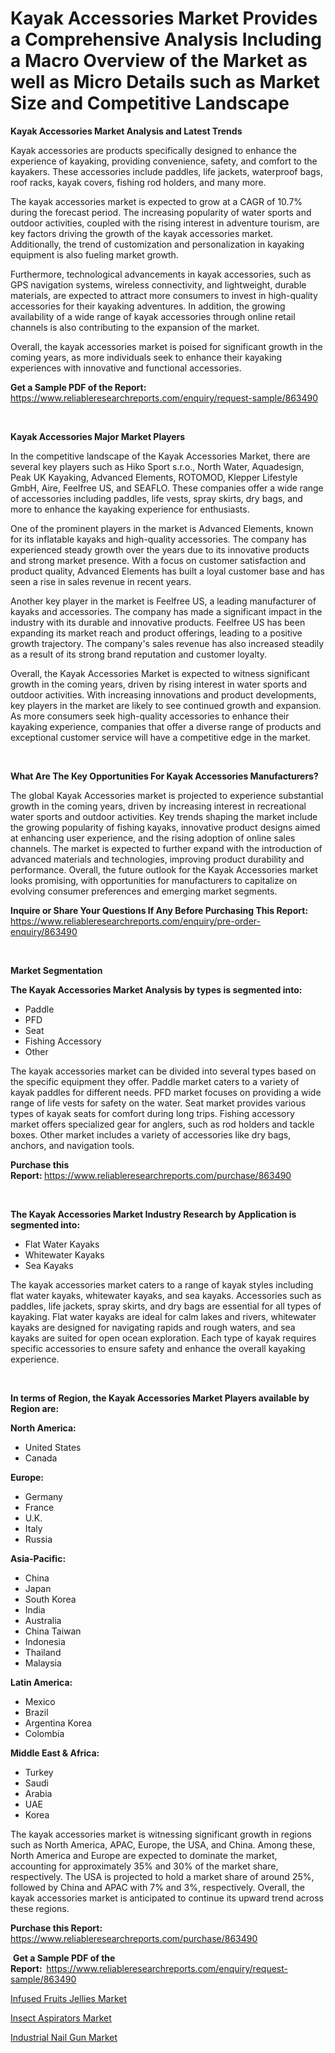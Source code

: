 <p><h1>Kayak Accessories Market Provides a Comprehensive Analysis Including a Macro Overview of the Market as well as Micro Details such as Market Size and Competitive Landscape</h1></p><p><strong>Kayak Accessories Market Analysis and Latest Trends</strong></p>
<p><p>Kayak accessories are products specifically designed to enhance the experience of kayaking, providing convenience, safety, and comfort to the kayakers. These accessories include paddles, life jackets, waterproof bags, roof racks, kayak covers, fishing rod holders, and many more.</p><p>The kayak accessories market is expected to grow at a CAGR of 10.7% during the forecast period. The increasing popularity of water sports and outdoor activities, coupled with the rising interest in adventure tourism, are key factors driving the growth of the kayak accessories market. Additionally, the trend of customization and personalization in kayaking equipment is also fueling market growth.</p><p>Furthermore, technological advancements in kayak accessories, such as GPS navigation systems, wireless connectivity, and lightweight, durable materials, are expected to attract more consumers to invest in high-quality accessories for their kayaking adventures. In addition, the growing availability of a wide range of kayak accessories through online retail channels is also contributing to the expansion of the market.</p><p>Overall, the kayak accessories market is poised for significant growth in the coming years, as more individuals seek to enhance their kayaking experiences with innovative and functional accessories.</p></p>
<p><strong>Get a Sample PDF of the Report:&nbsp;</strong> <a href="https://www.reliableresearchreports.com/enquiry/request-sample/863490">https://www.reliableresearchreports.com/enquiry/request-sample/863490</a></p>
<p>&nbsp;</p>
<p><strong>Kayak Accessories Major Market Players</strong></p>
<p><p>In the competitive landscape of the Kayak Accessories Market, there are several key players such as Hiko Sport s.r.o., North Water, Aquadesign, Peak UK Kayaking, Advanced Elements, ROTOMOD, Klepper Lifestyle GmbH, Aire, Feelfree US, and SEAFLO. These companies offer a wide range of accessories including paddles, life vests, spray skirts, dry bags, and more to enhance the kayaking experience for enthusiasts.</p><p>One of the prominent players in the market is Advanced Elements, known for its inflatable kayaks and high-quality accessories. The company has experienced steady growth over the years due to its innovative products and strong market presence. With a focus on customer satisfaction and product quality, Advanced Elements has built a loyal customer base and has seen a rise in sales revenue in recent years.</p><p>Another key player in the market is Feelfree US, a leading manufacturer of kayaks and accessories. The company has made a significant impact in the industry with its durable and innovative products. Feelfree US has been expanding its market reach and product offerings, leading to a positive growth trajectory. The company's sales revenue has also increased steadily as a result of its strong brand reputation and customer loyalty.</p><p>Overall, the Kayak Accessories Market is expected to witness significant growth in the coming years, driven by rising interest in water sports and outdoor activities. With increasing innovations and product developments, key players in the market are likely to see continued growth and expansion. As more consumers seek high-quality accessories to enhance their kayaking experience, companies that offer a diverse range of products and exceptional customer service will have a competitive edge in the market.</p></p>
<p>&nbsp;</p>
<p><strong>What Are The Key Opportunities For Kayak Accessories Manufacturers?</strong></p>
<p><p>The global Kayak Accessories market is projected to experience substantial growth in the coming years, driven by increasing interest in recreational water sports and outdoor activities. Key trends shaping the market include the growing popularity of fishing kayaks, innovative product designs aimed at enhancing user experience, and the rising adoption of online sales channels. The market is expected to further expand with the introduction of advanced materials and technologies, improving product durability and performance. Overall, the future outlook for the Kayak Accessories market looks promising, with opportunities for manufacturers to capitalize on evolving consumer preferences and emerging market segments.</p></p>
<p><strong>Inquire or Share Your Questions If Any Before Purchasing This Report:</strong> <a href="https://www.reliableresearchreports.com/enquiry/pre-order-enquiry/863490">https://www.reliableresearchreports.com/enquiry/pre-order-enquiry/863490</a></p>
<p>&nbsp;</p>
<p><strong>Market Segmentation</strong></p>
<p><strong>The Kayak Accessories Market Analysis by types is segmented into:</strong></p>
<p><ul><li>Paddle</li><li>PFD</li><li>Seat</li><li>Fishing Accessory</li><li>Other</li></ul></p>
<p><p>The kayak accessories market can be divided into several types based on the specific equipment they offer. Paddle market caters to a variety of kayak paddles for different needs. PFD market focuses on providing a wide range of life vests for safety on the water. Seat market provides various types of kayak seats for comfort during long trips. Fishing accessory market offers specialized gear for anglers, such as rod holders and tackle boxes. Other market includes a variety of accessories like dry bags, anchors, and navigation tools.</p></p>
<p><strong>Purchase this Report:&nbsp;</strong><a href="https://www.reliableresearchreports.com/purchase/863490">https://www.reliableresearchreports.com/purchase/863490</a></p>
<p>&nbsp;</p>
<p><strong>The Kayak Accessories Market Industry Research by Application is segmented into:</strong></p>
<p><ul><li>Flat Water Kayaks</li><li>Whitewater Kayaks</li><li>Sea Kayaks</li></ul></p>
<p><p>The kayak accessories market caters to a range of kayak styles including flat water kayaks, whitewater kayaks, and sea kayaks. Accessories such as paddles, life jackets, spray skirts, and dry bags are essential for all types of kayaking. Flat water kayaks are ideal for calm lakes and rivers, whitewater kayaks are designed for navigating rapids and rough waters, and sea kayaks are suited for open ocean exploration. Each type of kayak requires specific accessories to ensure safety and enhance the overall kayaking experience.</p></p>
<p>&nbsp;</p>
<p><strong>In terms of Region, the Kayak Accessories Market Players available by Region are:</strong></p>
<p>
    <p> <strong> North America: </strong>
        <ul>
            <li>United States</li>
            <li>Canada</li>
        </ul>
        </p> 
    <p> <strong> Europe: </strong>
        <ul>
            <li>Germany</li>
            <li>France</li>
            <li>U.K.</li>
            <li>Italy</li>
            <li>Russia</li>
        </ul>
        </p> 
    <p> <strong> Asia-Pacific: </strong>
        <ul>
            <li>China</li>
            <li>Japan</li>
            <li>South Korea</li>
            <li>India</li>
            <li>Australia</li>
            <li>China Taiwan</li>
            <li>Indonesia</li>
            <li>Thailand</li>
            <li>Malaysia</li>
        </ul>
        </p> 
    <p> <strong> Latin America: </strong>
        <ul>
            <li>Mexico</li>
            <li>Brazil</li>
            <li>Argentina Korea</li>
            <li>Colombia</li>
        </ul>
        </p> 
    <p> <strong> Middle East & Africa: </strong>
        <ul>
            <li>Turkey</li>
            <li>Saudi</li>
            <li>Arabia</li>
            <li>UAE</li>
            <li>Korea</li>
        </ul>
    </p>
    </p>
<p><p>The kayak accessories market is witnessing significant growth in regions such as North America, APAC, Europe, the USA, and China. Among these, North America and Europe are expected to dominate the market, accounting for approximately 35% and 30% of the market share, respectively. The USA is projected to hold a market share of around 25%, followed by China and APAC with 7% and 3%, respectively. Overall, the kayak accessories market is anticipated to continue its upward trend across these regions.</p></p>
<p><strong>Purchase this Report: </strong><a href="https://www.reliableresearchreports.com/purchase/863490">https://www.reliableresearchreports.com/purchase/863490</a></p>
<p>&nbsp;<strong>Get a Sample PDF of the Report:&nbsp;&nbsp;</strong><a href="https://www.reliableresearchreports.com/enquiry/request-sample/863490">https://www.reliableresearchreports.com/enquiry/request-sample/863490</a></p>
<p><strong></strong></p>
<p><p><a href="https://github.com/nicoletavirag/Market-Research-Report-List-2/blob/main/infused-fruits-jellies-market.md">Infused Fruits Jellies Market</a></p><p><a href="https://github.com/redneck06/Market-Research-Report-List-2/blob/main/insect-aspirators-market.md">Insect Aspirators Market</a></p><p><a href="https://github.com/mauripalmi/Market-Research-Report-List-2/blob/main/industrial-nail-gun-market.md">Industrial Nail Gun Market</a></p></p>